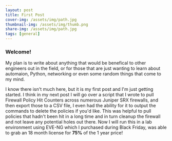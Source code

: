```yaml
---
layout: post
title: First Post
cover-img: /assets/img/path.jpg
thumbnail-img: /assets/img/thumb.png
share-img: /assets/img/path.jpg
tags: [general]
---
```


### Welcome!
My plan is to write about anything that would be benefical to other engineers out in the field, or for those that are just wanting to learn about automaion, Python, networking or even some random things that come to my mind.

I know there isn't much here, but it is my first post and I'm just getting started. I think in my next post I will go over a script that I wrote to pull Firewall Policy Hit Counters across numerous Juniper SRX firewalls, and then export those to a CSV file, I even had the ability for it to output the commands to delete the policies if you'd like. This was helpful to pull policies that hadn't been hit in a long time and in turn cleanup the firewall and not leave any potential holes out there. Now I will run this in a lab environment using EVE-NG which I purchased during Black Friday, was able to grab an 18 month license for **75%** of the 1 year price!
